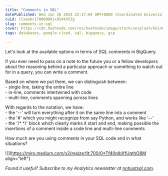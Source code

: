 ```yaml
---
title: "Comments in SQL"
datePublished: Wed Jun 26 2024 22:17:04 GMT+0000 (Coordinated Universal Time)
cuid: clxwebc17000009jx954kh53g
slug: comments-in-sql
cover: https://cdn.hashnode.com/res/hashnode/image/stock/unsplash/GkinCd2enIY/upload/3f402dfb033631cb354d814d039bc1e9.jpeg
tags: databases, google-cloud, sql, bigquery, gcp

---
```


Let's look at the available options in terms of SQL comments in BigQuery.

If you ever need to pass on a note to the future you or a fellow developers about the reasoning behind a particular approach or something to watch out for in a query, you can write a comment.

Based on where we put them, we can distinguish between:  
\- single line, taking the entire line  
\- in-line, comments intertwined with code  
\- multi-line, comments spanning across lines

With regards to the notation, we have:  
\- the '--' will turn everything after it on the same line into a comment  
\- the '#' which you might recognize from say Python, and works like '--'  
\- the '/\* \*/' block which clearly marks it start and end, making possible the insertions of a comment inside a code line and multi-line comments

How much are you using comments in your SQL code and in what situations?

![](https://miro.medium.com/v2/resize:fit:700/0*Tf40plbXfUqthO8M align="left")

*Found it useful? Subscribe to my Analytics newsletter at* [*notjustsql.com*](https://notjustsql.com)*.*